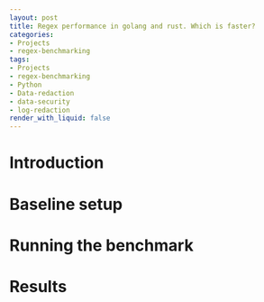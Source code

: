 ```yaml
---
layout: post
title: Regex performance in golang and rust. Which is faster?
categories:
- Projects
- regex-benchmarking
tags:
- Projects
- regex-benchmarking
- Python
- Data-redaction
- data-security
- log-redaction
render_with_liquid: false
---
```

# Introduction

# Baseline setup

# Running the benchmark

# Results

